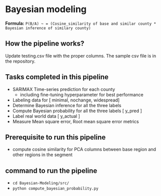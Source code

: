 # Bayesian modeling

**Formula:** `P(B/A) ~ = (Cosine_similarity of base and similar county * Bayesian inference of similary county)`

## How the pipeline works?

Update testing.csv file with the proper columns. The sample csv file is in the repository.

## Tasks completed in this pipeline

* SARIMAX Time-series prediction for each county
  - including fine-tuning hyperparameter for best performance
* Labeling data for [ minimal, nochange, widespread]
* Determine Bayesian inference for all the three labels 
* Compute Bayesian probability for all the three labels [ y_pred ]
* Label real world data [ y_actual ]
* Measure Mean square error, Root mean square error metrics

## Prerequisite to run this pipeline

* compute cosine similarity for PCA columns between base region and other regions in the segment


## command to run the pipeline
- `cd Bayesian-Modeling/src/`
- `python compute_bayesian_probability.py`



